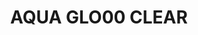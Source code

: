 ---
layout: product
title: "AQUA GLO00 CLEAR"
price: "760" 
desc: "N/A"
img_path: "/assets/img/A.MIG-8211.jpg"
brand: "Alclad II"
available: true
special_offer: true
new: false
soon: false
cat: "040000"
subcat: "040100"
subsubcat: "00"
sifra: "A.MIG-8211"
popular: false
---